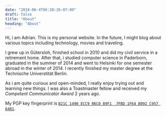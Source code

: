 ```yaml
---
date: "2018-06-4T06:28:26-07:00"
draft: false
title: "About"
heading: "About"
---
```


Hi, i am Adrian.
This is my personal website.
In the future, I might blog about various topics including technology, movies and traveling.

I grew up in Gütersloh, finished school in 2010 and did my civil service in a retirement home.
After that, i studied computer science in Paderborn, graduated in the summer of 2014 and went to Helsinki for one semester abroad in the winter of 2014.
I recently finished my master degree at the Technische Universtität Berlin.

As i am quite curious and open-minded, I really enjoy trying out and learning new things.
I was also a Toastmaster fellow and received my *Competent Communicator  Award* 2 years ago.

My PGP key fingerprint is [`B21C 1490 ECC9 06C0 89F1  7FBD 1F64 B092 C957 6401`](../misc/pgp-key.asc).
